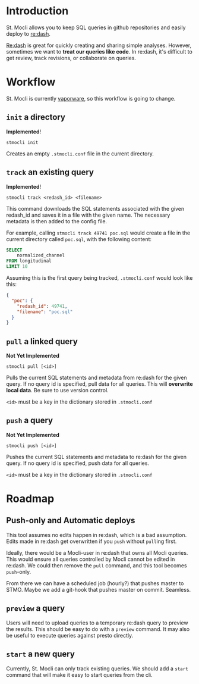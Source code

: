 # Introduction

St. Mocli allows you to keep SQL queries in github repositories
and easily deploy to
[re:dash](https://redash.io/).

[Re:dash](https://redash.io/)
is great for quickly creating and sharing simple analyses.
However, sometimes we want to **treat our queries like code**.
In re:dash, it's difficult to get review, track revisions, or collaborate on queries.

# Workflow

St. Mocli is currently [vaporware](https://en.wikipedia.org/wiki/Vaporware),
so this workflow is going to change.

## `init` a directory

**Implemented**!

`stmocli init`

Creates an empty `.stmocli.conf` file in the current directory.

## `track` an existing query

**Implemented**!

`stmocli track <redash_id> <filename>`

This command downloads the SQL statements associated with the given redash_id
and saves it in a file with the given name.
The necessary metadata is then added to the config file.

For example, calling
`stmocli track 49741 poc.sql`
would create a file in the current directory called `poc.sql`,
with the following content:

```sql
SELECT
    normalized_channel
FROM longitudinal
LIMIT 10
```

Assuming this is the first query being tracked, `.stmocli.conf` would look like this:

```json
{
  "poc": {
    "redash_id": 49741,
    "filename": "poc.sql"
  }
}
```

## `pull` a linked query

**Not Yet Implemented**

`stmocli pull [<id>]`

Pulls the current SQL statements and metadata from re:dash for the given query.
If no query id is specified, pull data for all queries.
This will **overwrite local data**.
Be sure to use version control.

`<id>` must be a key in the dictionary stored in `.stmocli.conf`

## `push` a query

**Not Yet Implemented**

`stmocli push [<id>]`

Pushes the current SQL statements and metadata to re:dash for the given query.
If no query id is specified, push data for all queries.

`<id>` must be a key in the dictionary stored in `.stmocli.conf`

# Roadmap

## Push-only and Automatic deploys

This tool assumes no edits happen in re:dash, which is a bad assumption.
Edits made in re:dash get overwritten if you `push` without `pull`ing first.

Ideally, there would be a Mocli-user in re:dash that owns all Mocli queries.
This would ensure all queries controlled by Mocli cannot be edited in re:dash.
We could then remove the `pull` command, and this tool becomes `push`-only.

From there we can have a scheduled job (hourly?) that pushes master to STMO.
Maybe we add a git-hook that pushes master on commit. Seamless.

## `preview` a query

Users will need to upload queries to a temporary re:dash query to preview the results.
This should be easy to do with a `preview` command.
It may also be useful to execute queries against presto directly.

## `start` a new query

Currently, St. Mocli can only track existing queries.
We should add a `start` command that will make it easy to start queries from the cli.
